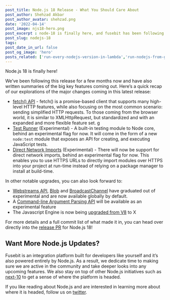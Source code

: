 ```yaml
---
post_title: Node.js 18 Release - What You Should Care About
post_author: Shehzad Akbar
post_author_avatar: shehzad.png
date: '2022-04-14'
post_image: njs18-hero.png
post_excerpt : node-18 is finally here, and fusebit has been following what’s included for months now. Read our summaries of the big features in this latest Node release.
post_slug: nodejs-18
tags:
post_date_in_url: false
post_og_image: 'hero'
posts_related: ['run-every-nodejs-version-in-lambda','run-nodejs-from-google-sheets',’undici-mocking’]
---
```


Node.js 18 is finally here! 

We’ve been following this release for a few months now and have also written summaries of the big key features coming out. Here’s a quick recap of our explorations of the major changes coming in this latest release:
- [fetch() API](https://fusebit.io/blog/node-fetch/) - fetch() is a promise-based client that supports many high-level HTTP features, while also focusing on the most common scenario: sending simplified HTTP requests. To those coming from the browser world, it is similar to XMLHttpRequest, but standardized and with an expanded and more flexible feature set.  g
- [Test Runner](https://fusebit.io/blog/node-testing-comes-to-core/) (Experimental) - A built-in testing module to Node core, behind an experimental flag for now. It will come in the form of a new `node:test` module that exposes an API for creating, and executing JavaScript tests. 
- [Direct Network Imports](https://fusebit.io/blog/nodejs-https-imports/) (Experimental) - There will now be support for direct network imports, behind an experimental flag for now. This enables you to use HTTPS URLs to directly import modules over HTTPS into your project at run-time instead of relying on a package manager to install at build-time. 

In other notable upgrades, you can also look forward to: 
- [Webstreams API](https://github.com/nodejs/node/pull/42225), [Blob](https://github.com/nodejs/node/pull/41270) and [BroadcastChannel](https://github.com/nodejs/node/pull/41271) have graduated out of experimental and are now available globally by default.
- A [Command-line Argument Parsing API](https://github.com/nodejs/node/pull/42675) will be available as an experimental feature 
- The Javascript Engine is now being [upgraded from V8](https://github.com/nodejs/node/pull/41610) to X

For more details and a full commit list of what made it in, you can head over directly into the [release PR](https://github.com/nodejs/node/pull/42262) for Node.js 18!

## Want More Node.js Updates?

Fusebit is an integration platform built for developers like yourself and it’s also powered entirely by Node.js. As a result, we dedicate time to making sure we are active in the community and take deeper looks into any upcoming features. We also stay on top of other Node.js initiatives such as [next-10](https://github.com/nodejs/next-10) to get a sense of where the platform is headed.

If you like reading about Node.js and are interested in learning more about where it is headed, follow us on [twitter](https://twitter.com/fusebitio).
